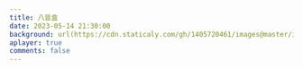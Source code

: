```yaml
---
title: 八音盒
date: 2023-05-14 21:30:00
background: url(https://cdn.staticaly.com/gh/1405720461/images@master/img/music_bg.webp)
aplayer: true
comments: false
---
```


<div id="aplayer-oSEOhviA" class="aplayer aplayer-tag-marker meting-tag-marker" data-id="4895239160" data-server="netease" data-type="playlist" data-mode="random" data-autoplay="false" data-listmaxheight="340px" data-preload="auto" data-theme="#e3f2f5" data-volume="0.4" mutex="true"></div>

